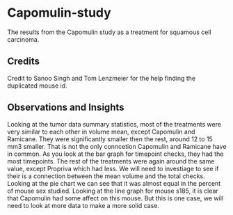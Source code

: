 # Capomulin-study
The results from the Capomulin study as a treatment for squamous cell carcinoma.

## Credits
Credit to Sanoo Singh and Tom Lenzmeier for the help finding the duplicated mouse id.

## Observations and Insights
Looking at the tumor data summary statistics, most of the treatments were very similar to each other in volume mean, except Capomulin and Ramicane. They were significantly smaller then the rest, around 12 to 15 mm3 smaller. That is not the only conncetion Capomulin and Ramicane have in common. As you look at the bar graph for timepoint checks, they had the most timepoints. The rest of the treatments were again around the same value, except Propriva which had less. We will need to investiage to see if their is a connection between the mean volume and the total checks. Looking at the pie chart we can see that it was almost equal in the percent of mouse sex studied. Looking at the line graph for mouse s185, it is clear that Capomulin had some affect on this mouse. But this is one case, we will need to look at more data to make a more solid case.